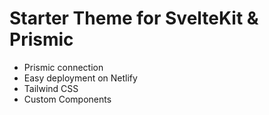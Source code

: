 # Starter Theme for SvelteKit & Prismic

- Prismic connection
- Easy deployment on Netlify
- Tailwind CSS
- Custom Components